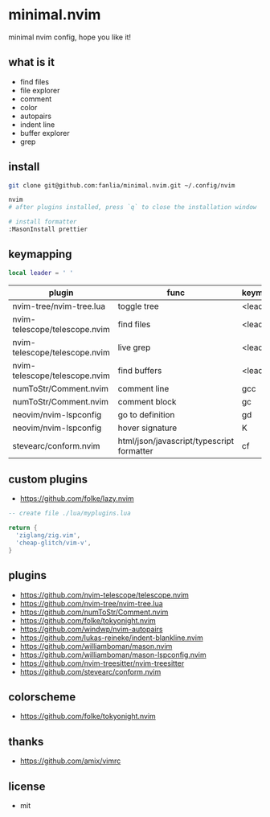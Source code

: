 # minimal.nvim

minimal nvim config, hope you like it!

## what is it

- find files
- file explorer
- comment
- color
- autopairs
- indent line
- buffer explorer
- grep

## install

```sh
git clone git@github.com:fanlia/minimal.nvim.git ~/.config/nvim

nvim
# after plugins installed, press `q` to close the installation window

# install formatter
:MasonInstall prettier
```

## keymapping

```lua
local leader = ' '

```

| plugin | func | keymapping |
| --- | --- | --- |
| nvim-tree/nvim-tree.lua | toggle tree | \<leader\>nn |
| nvim-telescope/telescope.nvim | find files | \<leader\>ff |
| nvim-telescope/telescope.nvim | live grep | \<leader\>fg |
| nvim-telescope/telescope.nvim | find buffers | \<leader\>fb |
| numToStr/Comment.nvim | comment line | gcc |
| numToStr/Comment.nvim | comment block | gc |
| neovim/nvim-lspconfig | go to definition | gd |
| neovim/nvim-lspconfig | hover signature | K |
| stevearc/conform.nvim | html/json/javascript/typescript formatter | cf |

## custom plugins

- https://github.com/folke/lazy.nvim

```lua
-- create file ./lua/myplugins.lua

return {
  'ziglang/zig.vim',
  'cheap-glitch/vim-v',
}
```

## plugins

- https://github.com/nvim-telescope/telescope.nvim
- https://github.com/nvim-tree/nvim-tree.lua
- https://github.com/numToStr/Comment.nvim
- https://github.com/folke/tokyonight.nvim
- https://github.com/windwp/nvim-autopairs
- https://github.com/lukas-reineke/indent-blankline.nvim
- https://github.com/williamboman/mason.nvim
- https://github.com/williamboman/mason-lspconfig.nvim
- https://github.com/nvim-treesitter/nvim-treesitter
- https://github.com/stevearc/conform.nvim

## colorscheme

- https://github.com/folke/tokyonight.nvim

## thanks

- https://github.com/amix/vimrc

## license

- mit
